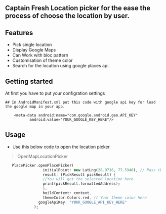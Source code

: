## Captain Fresh Location picker for the ease the process of choose the location by user.

## Features

* Pick single location 
* Display Google Maps
* Can Work with bloc pattern 
* Customisation of theme color
* Search for the location using google places api.



## Getting started

At first you have to put your configration settings



``` 
## In AndroidManifest.xml put this code with google api key for load the google map in your app.

    <meta-data android:name="com.google.android.geo.API_KEY"
           android:value="YOUR_GOOGLE_KEY_HERE"/>
```


## Usage
* Use this below code to open the location picker.

> OpenMapLocationPicker
```dart
   PlacePicker.openPlacePicker(
                 initialPoint: new LatLng(28.9716, 77.5946), // Pass the lat lng of the initial point or default location.
                 result: (PickResult pickResult) {
                 //You will get the selected location here 
                 print(pickResult.formattedAddress);
                 },
                 buildContext: context,
                 themeColor:Colors.red, // Your theme color here 
               googleApiKey: "YOUR_GOOGLE_API_KEY_HERE"
             );
    
```


